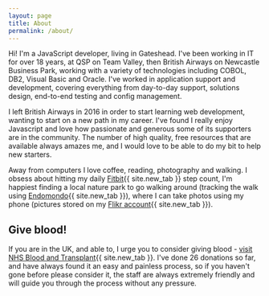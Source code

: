 ```yaml
---
layout: page
title: About
permalink: /about/
---
```


Hi!  I'm a JavaScript developer, living in Gateshead.  I've been working in IT for over 18 years, at QSP on Team Valley, then British Airways on Newcastle Business Park, working with a variety of technologies including COBOL, DB2, Visual Basic and Oracle. I've worked in application support and development, covering everything from day-to-day support, solutions design, end-to-end testing and config management.

I left British Airways in 2016 in order to start learning web development, wanting to start on a new path in my career.  I've found I really enjoy Javascript and love how passionate and generous some of its supporters are in the community.  The number of high quality, free resources that are available always amazes me, and I would love to be able to do my bit to help new starters.

Away from computers I love coffee, reading, photography and walking.  I obsess about hitting my daily [Fitbit](https://www.fitbit.com/user/2356X5){{ site.new_tab }} step count, I'm happiest finding a local nature park to go walking around (tracking the walk using [Endomondo](https://www.endomondo.com/profile/4810698){{ site.new_tab }}), where I can take photos using my phone (pictures stored on my [Flikr account](https://www.flickr.com/people/neillupton/){{ site.new_tab }}).

## Give blood!

If you are in the UK, and able to, I urge you to consider giving blood - [visit NHS Blood and Transplant](https://www.blood.co.uk/){{ site.new_tab }}.  I've done 26 donations so far, and have always found it an easy and painless process, so if you haven't gone before please consider it, the staff are always extremely friendly and will guide you through the process without any pressure.
